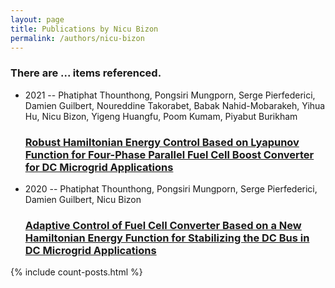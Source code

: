 ```yaml
---
layout: page
title: Publications by Nicu Bizon
permalink: /authors/nicu-bizon
---
```


<h3 id="number-posts">There are ... items referenced.</h3>
<ul class="post-list">
<li><span class='post-meta'>2021 -- Phatiphat Thounthong, Pongsiri Mungporn, Serge Pierfederici, Damien Guilbert, Noureddine Takorabet, Babak Nahid-Mobarakeh, Yihua Hu, Nicu Bizon, Yigeng Huangfu, Poom Kumam, Piyabut Burikham</span><h3><a class='post-link' href="{{ site.baseurl }}/robust-hamiltonian-energy-control-based-on-lyapunov-function-for-four-phase-parallel-fuel-cell-boost-converter-for-dc-microgrid-applications">Robust Hamiltonian Energy Control Based on Lyapunov Function for Four-Phase Parallel Fuel Cell Boost Converter for DC Microgrid Applications</a></h3></li>
<li><span class='post-meta'>2020 -- Phatiphat Thounthong, Pongsiri Mungporn, Serge Pierfederici, Damien Guilbert, Nicu Bizon</span><h3><a class='post-link' href="{{ site.baseurl }}/adaptive-control-of-fuel-cell-converter-based-on-a-new-hamiltonian-energy-function-for-stabilizing-the-dc-bus-in-dc-microgrid-applications">Adaptive Control of Fuel Cell Converter Based on a New Hamiltonian Energy Function for Stabilizing the DC Bus in DC Microgrid Applications</a></h3></li>

</ul>
{% include count-posts.html %}
